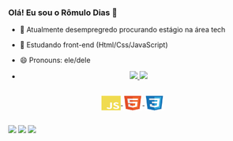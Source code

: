 ### Olá! Eu sou o Rômulo Dias 👋

- 🔭 Atualmente desempregredo procurando estágio na área tech
- 🌱 Estudando front-end (Html/Css/JavaScript)
- 😄 Pronouns: ele/dele 

- <div align="center">
  <a href="https://github.com/RomuloNd">
  <img height="180em" src="https://github-readme-stats.vercel.app/api?username=RomuloNd&show_icons=true&theme=tokyonight&include_all_commits=true&count_private=true"/>
  <img height="180em" src="https://github-readme-stats.vercel.app/api/top-langs/?username=RomuloNd&layout=compact&langs_count=7&theme=tokyonight"/>
</div>
  
  
<div style="display: inline_block" align="center" ><br>
  <img align="center" alt="Rafa-Js" height="30" width="40" src="https://raw.githubusercontent.com/devicons/devicon/master/icons/javascript/javascript-plain.svg">
  <img align="center" alt="Rafa-HTML" height="30" width="40" src="https://raw.githubusercontent.com/devicons/devicon/master/icons/html5/html5-original.svg">
  <img align="center" alt="Rafa-CSS" height="30" width="40" src="https://raw.githubusercontent.com/devicons/devicon/master/icons/css3/css3-original.svg">
</div>
  
  ##
 
<div> 
  <a href="https://instagram.com/_romulodias" target="_blank"><img src="https://img.shields.io/badge/-Instagram-%23E4405F?style=for-the-badge&logo=instagram&logoColor=white" target="_blank"></a>
  <a href = "mailto:romulondias@outlook.com"><img src="https://img.shields.io/badge/Microsoft_Outlook-0078D4?style=for-the-badge&logo=microsoft-outlook&logoColor=white" target="_blank"></a>
  <a href="https://www.linkedin.com/in/romulondias" target="_blank"><img src="https://img.shields.io/badge/-LinkedIn-%230077B5?style=for-the-badge&logo=linkedin&logoColor=white" target="_blank"></a> 
 
</div>
